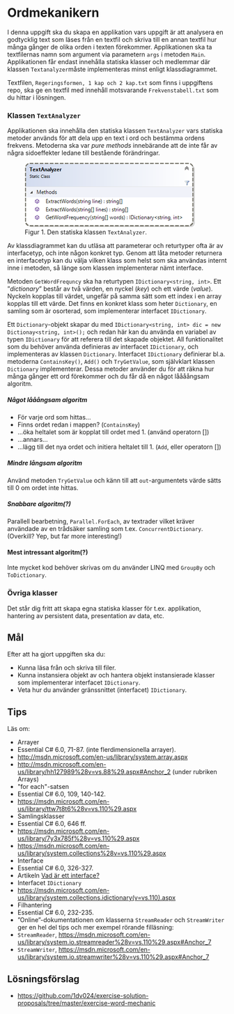 # <i class="fa fa-laptop"></i> Ordmekanikern

I denna uppgift ska du skapa en applikation vars uppgift är att analysera en godtycklig text som läses från en textfil och skriva till en annan textfil hur många gånger de olika orden i texten förekommer. Applikationen ska ta textfilernas namn som argument via parametern `args` i metoden `Main`. Applikationen får endast innehålla statiska klasser och medlemmar där klassen `Textanalyzer`måste implementeras minst enligt klassdiagrammet.

Textfilen, `Regeringsformen, 1 kap och 2 kap.txt` som finns i uppgiftens repo, ska ge en textfil med innehåll motsvarande `Frekvenstabell.txt` som du hittar i lösningen.

### Klassen `TextAnalyzer`

Applikationen ska innehålla den statiska klassen `TextAnalyzer` vars statiska metoder används för att dela upp en text i ord och bestämma ordens frekvens. Metoderna ska var _pure methods_ innebärande att de inte får av några sidoeffekter ledane till bestående förändringar.

<figure>
<img src="img/text-analyzer-class.png" alt="Klassdiagram" />
<figcaption>
Figur 1. Den statiska klassen <code>TextAnalyzer</code>.
</figcaption>
</figure>

Av klassdiagrammet kan du utläsa att parameterar och returtyper ofta är av interfacetyp, och inte någon konkret typ. Genom att låta metoder returnera en interfacetyp kan du välja vilken klass som helst som ska användas internt inne i metoden, så länge som klassen implementerar nämt interface.

Metoden `GetWordFrequncy` ska ha returtypen `IDictionary<string, int>`. Ett ”_dictionary_” består av två värden, en nyckel (_key_) och ett värde (_value_). Nyckeln kopplas till värdet, ungefär på samma sätt som ett index i en array kopplas till ett värde. Det finns en konkret klass som heter `Dictionary`, en samling som är osorterad, som implementerar interfacet `IDictionary`.

Ett `Dictionary`-objekt skapar du med `IDictionary<string, int> dic = new Dictionay<string, int>();` och redan här kan du använda en variabel av typen `IDictionary` för att referera till det skapade objektet. All funktionalitet som du behöver använda definieras av interfacet `IDictionary`, och implementeras av klassen `Dictionary`.
Interfacet `IDictionary` definierar bl.a. metoderna `ContainsKey()`, `Add()` och `TryGetValue`, som självklart klassen `Dictionary` implementerar. Dessa metoder använder du för att räkna hur många gånger ett ord förekommer och du får då en något låååångsam algoritm.

##### Något lååångsam algoritm

- För varje ord som hittas...
- Finns ordet redan i mappen? (`ContainsKey`)
- ...öka heltalet som är kopplat till ordet med 1. (använd operatorn [])
- ...annars...
- ...lägg till det nya ordet och initiera heltalet till 1. (`Add`, eller operatorn [])

##### Mindre långsam algoritm

Använd metoden `TryGetValue` och känn till att `out`-argumentets värde sätts till 0 om ordet inte hittas.

##### Snabbare algoritm(?)

Parallell bearbetning, `Parallel.ForEach`, av textrader vilket kräver användade av en trådsäker samling som t.ex. `ConcurrentDictionary`. (Overkill? Yep, but far more interesting!)

#### Mest intressant algoritm(?)

Inte mycket kod behöver skrivas om du använder LINQ med `GroupBy` och `ToDictionary`.

### Övriga klasser

Det står dig fritt att skapa egna statiska klasser för t.ex. applikation, hantering av persistent data, presentation av data, etc.

## <i class="fa fa-flag-checkered"></i> Mål

Efter att ha gjort uppgiften ska du:

- Kunna läsa från och skriva till filer.
- Kunna instansiera objekt av och hantera objekt instansierade klasser som implementerar interfacet `IDictionary`.
- Veta hur du använder gränssnittet (interfacet) `IDictionary`.

## <i class="fa fa-lightbulb-o"></i> Tips

Läs om:

- Arrayer
- Essential C# 6.0, 71-87. (inte flerdimensionella arrayer).
- http://msdn.microsoft.com/en-us/library/system.array.aspx
- http://msdn.microsoft.com/en-us/library/hh127989%28v=vs.88%29.aspx#Anchor_2 (under rubriken Arrays)
- "for each"-satsen
- Essential C# 6.0, 109, 140-142.
- https://msdn.microsoft.com/en-us/library/ttw7t8t6%28v=vs.110%29.aspx
- Samlingsklasser
- Essential C# 6.0, 646 ff.
- https://msdn.microsoft.com/en-us/library/7y3x785f%28v=vs.110%29.aspx
- https://msdn.microsoft.com/en-us/library/system.collections%28v=vs.110%29.aspx
- Interface
- Essential C# 6.0, 326-327.
- Artikeln [Vad är ett interface?](vad-ar-ett-interface.pdf "Interface")
- Interfacet `IDictionary`
- https://msdn.microsoft.com/en-us/library/system.collections.idictionary(v=vs.110).aspx
- Filhantering
- Essential C# 6.0, 232-235.
- ”Online”-dokumentationen om klasserna `StreamReader` och `StreamWriter` ger en hel del tips och mer exempel rörande filläsning:
- `StreamReader`, https://msdn.microsoft.com/en-us/library/system.io.streamreader%28v=vs.110%29.aspx#Anchor_7
- `StreamWriter`, https://msdn.microsoft.com/en-us/library/system.io.streamwriter%28v=vs.110%29.aspx#Anchor_7

## <i class="fa fa-flask"></i> Lösningsförslag
<ul class="fa-ul fa-border exercise-info">
<li><i class="fa-li fa fa-github"></i><a href="https://github.com/1dv024/exercise-solution-proposals/tree/master/exercise-word-mechanic">https://github.com/1dv024/exercise-solution-proposals/tree/master/exercise-word-mechanic</a></li>
</ul>